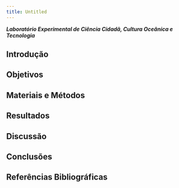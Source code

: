 ```yaml
---
title: Untitled
---
```


***Laboratório Experimental de Ciência Cidadã, Cultura Oceânica e Tecnologia***


## Introdução




## Objetivos




## Materiais e Métodos




## Resultados



## Discussão



## Conclusões


## Referências Bibliográficas